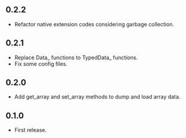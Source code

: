 ## 0.2.2
- Refactor native extension codes considering garbage collection.

## 0.2.1
- Replace Data_ functions to TypedData_ functions.
- Fix some config files.

## 0.2.0
- Add get_array and set_array methods to dump and load array data.

## 0.1.0
- First release.
